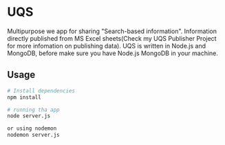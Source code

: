 # UQS
Multipurpose we app for sharing "Search-based information". Information directly published from MS Excel sheets(Check my UQS Publisher Project for more infomation on publishing data).
UQS is written in Node.js and MongoDB, before make sure you have Node.js MongoDB in your machine. 

## Usage

``` bash
# Install dependencies
npm install

# running tha app
node server.js

or using nodemon
nodemon server.js
